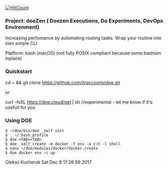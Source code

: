 [![HitCount](http://hits.dwyl.io/itraccoons/doe.svg)](http://hits.dwyl.io/itraccoons/doe)

### Project: doeZen ( Doezen Executions, Do Experiments, DevOps Environment)

Increasing perfomance by automating routing tasks.
Wrap your routine into own simple CLI

Platform: bash (macOS)
(not fully POSIX compliant because some bashism inplace)

### Quickstart

cd ~ && git clone https://github.com/itraccoons/doe.git

or

curl -fsSL https://doe.cloud/get | sh
//experimental - let me know if it's usefull for you


### Using DOE
    $ ~/doe/bin/doe _self init
    $ . ~/.bash_profile
    $ doe <TAB><TAB>
    $ doe _self create -m docker -f env -o c:h -l shell
    $ nano ~/doe/modules/docker/docker.create
    $ doe docker env -c up


Oleksii Kucheruk
Sat Dec  9 17:26:59 2017
